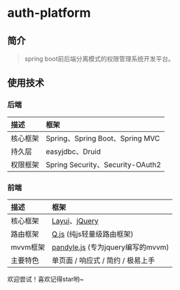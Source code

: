 # auth-platform
## 简介

> spring boot前后端分离模式的权限管理系统开发平台。
## 使用技术

### 后端
描述 | 框架
:---|:---
核心框架 | Spring、Spring Boot、Spring MVC
持久层 | easyjdbc、Druid
权限框架 | Spring Security、Security-OAuth2

### 前端
描述 | 框架
:---|:---
核心框架 | [Layui](http://www.layui.com/)、[jQuery](http://jquery.cuishifeng.cn/)
路由框架 | [Q.js](https://github.com/itorr/q.js) (纯js轻量级路由框架)
mvvm框架 | [pandyle.js](https://gitee.com/pandarrr/pandyle) (专为jquery编写的mvvm)
主要特色 | 单页面 / 响应式 / 简约 / 极易上手
欢迎尝试！喜欢记得star哟~

